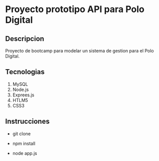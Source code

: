 # Proyecto prototipo API para Polo Digital

## Descripcion

Proyecto de bootcamp para modelar un sistema de gestion para el Polo Digital.

## Tecnologias

1. MySQL
2. Node.js
3. Exprees.js
4. HTLM5
5. CSS3

## Instrucciones

- git clone

- npm install

- node app.js
